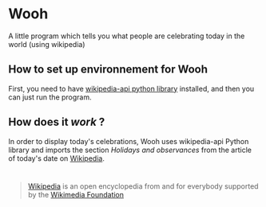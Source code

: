 # Wooh
A little program which tells you what people are celebrating today in the world (using wikipedia)

## How to set up environnement for **Wooh**

First, you need to have [wikipedia-api python library](https://pypi.org/project/Wikipedia-API/) installed,
and then you can just run the program.

## How does it *work* ?

In order to display today's celebrations, Wooh uses wikipedia-api Python library and imports the section *Holidays and observances* from the article of today's date on [Wikipedia](https://www.wikipedia.org/).

> #
> [Wikipedia](https://www.wikipedia.org/) is an open encyclopedia from and for everybody supported by the [Wikimedia Foundation](https://wikimediafoundation.org/)
> #
